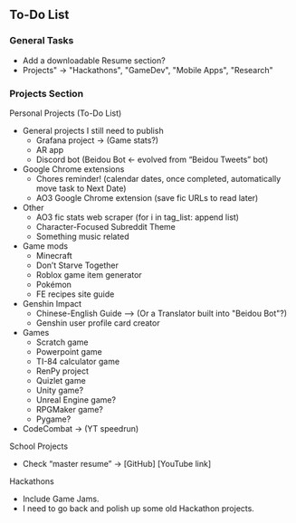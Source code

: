 ## To-Do List

### General Tasks
* Add a downloadable Resume section?
* Projects" -> "Hackathons", "GameDev", "Mobile Apps", "Research"

### Projects Section
Personal Projects (To-Do List)
* General projects I still need to publish
    - Grafana project → (Game stats?)
    - AR app
    - Discord bot (Beidou Bot ← evolved from “Beidou Tweets” bot)
* Google Chrome extensions
    - Chores reminder! (calendar dates, once completed, automatically move task to Next Date)
    - AO3 Google Chrome extension (save fic URLs to read later)
* Other
    - AO3 fic stats web scraper (for i in tag_list: append list)
    - Character-Focused Subreddit Theme
    - Something music related
* Game mods
    - Minecraft
    - Don’t Starve Together
    - Roblox game item generator
    - Pokémon 
    - FE recipes site guide
* Genshin Impact
    - Chinese-English Guide --> (Or a Translator built into "Beidou Bot"?)
    - Genshin user profile card creator
* Games
   - Scratch game
   - Powerpoint game
   - TI-84 calculator game
   - RenPy project
   - Quizlet game
   - Unity game?
   - Unreal Engine game?
   - RPGMaker game?
   - Pygame?
* CodeCombat → (YT speedrun)

School Projects
* Check “master resume” → [GitHub] [YouTube link]

Hackathons
* Include Game Jams.
* I need to go back and polish up some old Hackathon projects.
